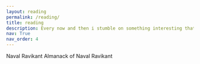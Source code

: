 ```yaml
---
layout: reading
permalink: /reading/
title: reading
description: Every now and then i stumble on something interesting that's usually worth rereading.
nav: True
nav_order: 4
---
```


Naval Ravikant
Almanack of Naval Ravikant
